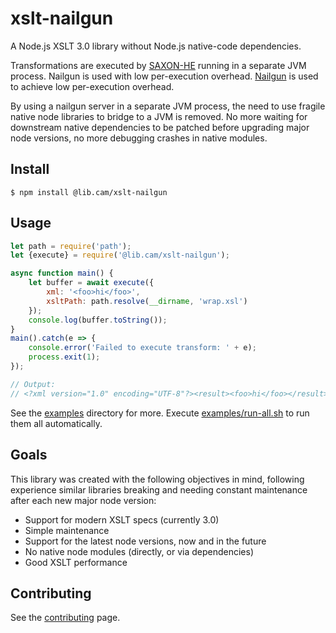 # xslt-nailgun

A Node.js XSLT 3.0 library without Node.js native-code dependencies.

Transformations are executed by [SAXON-HE] running in a separate JVM process. Nailgun is used with low per-execution overhead. [Nailgun] is used to achieve low per-execution overhead.

By using a nailgun server in a separate JVM process, the need to use fragile native node libraries to bridge to a JVM is removed. No more waiting for downstream native dependencies to be patched before upgrading major node versions, no more debugging crashes in native modules.

[SAXON-HE]: http://www.saxonica.com/products/feature-matrix-9-9.xml
[Nailgun]: https://github.com/facebook/nailgun

## Install

```console
$ npm install @lib.cam/xslt-nailgun
```

## Usage

```javascript
let path = require('path');
let {execute} = require('@lib.cam/xslt-nailgun');

async function main() {
    let buffer = await execute({
        xml: '<foo>hi</foo>',
        xsltPath: path.resolve(__dirname, 'wrap.xsl')
    });
    console.log(buffer.toString());
}
main().catch(e => {
    console.error('Failed to execute transform: ' + e);
    process.exit(1);
});

// Output:
// <?xml version="1.0" encoding="UTF-8"?><result><foo>hi</foo></result>
```

See the [examples](./examples) directory for more. Execute [examples/run-all.sh](examples/run-all.sh) to run them all automatically.

## Goals

This library was created with the following objectives in mind, following experience similar libraries breaking and needing constant maintenance after each new major node version:

- Support for modern XSLT specs (currently 3.0)
- Simple maintenance
- Support for the latest node versions, now and in the future
- No native node modules (directly, or via dependencies)
- Good XSLT performance

## Contributing

See the [contributing](./CONTRIBUTING.md) page.
